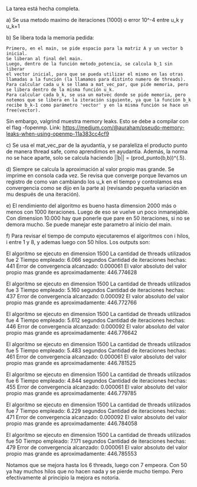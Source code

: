 La tarea está hecha completa.

a) Se usa metodo maximo de iteraciones (1000) o error 10^-4 entre u_k y u_k+1

b) Se libera toda la memoria pedida:

    Primero, en el main, se pide espacio para la matriz A y un vector b inicial.
    Se liberan al final del main.
    Luego, dentro de la función metodo_potencia, se calcula b_1 sin liberar
    el vector inicial, para que se pueda utilizar el mismo en las otras
    llamadas a la función (la llamamos para distinto numero de threads).
    Para calcular cada u_k se llama a mat_vec_par, que pide memoria, pero
    se libera dentro de la misma función u_k.
    Para calcular cada b_k, se usa un matvec donde se pide memoria, pero
    notemos que se libera en la iteración siguiente, ya que la función b_k
    recibe b_k-1 como parámetro 'vector' y en la misma función se hace un
    free(vector).

  Sin embargo, valgrind muestra memory leaks. Esto se debe a compilar con
  el flag -fopenmp. Link:
  https://medium.com/@auraham/pseudo-memory-leaks-when-using-openmp-11a383cc4cf9

c) Se usa el mat_vec_par de la ayudantía, y se paraleliza el producto punto
de manera thread safe, como aprendimos en ayudantia. Además, la norma no se
hace aparte, solo se calcula haciendo ||b|| = (prod_punto(b,b))^(.5).

d) Siempre se calcula la aproximación al valor propio mas grande. Se imprime
en consola cada vez. Se revisa que converge porque llevamos un registro de como
van cambiando los u_k en el tiempo y controlamos esa convergencia como se dijo
en la parte a) (revisando pequeña variación en mu después de una iteración).

e) El rendimiento del algoritmo es bueno hasta dimension 2000 más o menos con
1000 iteraciones. Luego de eso se vuelve un poco inmanejable. Con dimension
10.000 hay que ponerle que pare en 50 iteraciones, si no se demora mucho.
Se puede manejar este parametro al inicio del main.

f) Para revisar el tiempo de computo ejecutaremos el algoritmos con i hilos,
i entre 1 y 8, y ademas luego con 50 hilos. Los outputs son:

El algoritmo se ejecuto en dimension 1500
La cantidad de threads utilizados fue 2
Tiempo empleado: 6.066 segundos
Cantidad de iteraciones hechas: 441
Error de convergencia alcanzado: 0.000061
El valor absoluto del valor propio mas grande es aproximadamente: 446.774628



El algoritmo se ejecuto en dimension 1500
La cantidad de threads utilizados fue 3
Tiempo empleado: 5.160 segundos
Cantidad de iteraciones hechas: 437
Error de convergencia alcanzado: 0.000092
El valor absoluto del valor propio mas grande es aproximadamente: 446.772766



El algoritmo se ejecuto en dimension 1500
La cantidad de threads utilizados fue 4
Tiempo empleado: 5.612 segundos
Cantidad de iteraciones hechas: 446
Error de convergencia alcanzado: 0.000092
El valor absoluto del valor propio mas grande es aproximadamente: 446.776642



El algoritmo se ejecuto en dimension 1500
La cantidad de threads utilizados fue 5
Tiempo empleado: 5.483 segundos
Cantidad de iteraciones hechas: 461
Error de convergencia alcanzado: 0.000061
El valor absoluto del valor propio mas grande es aproximadamente: 446.781525



El algoritmo se ejecuto en dimension 1500
La cantidad de threads utilizados fue 6
Tiempo empleado: 4.844 segundos
Cantidad de iteraciones hechas: 455
Error de convergencia alcanzado: 0.000061
El valor absoluto del valor propio mas grande es aproximadamente: 446.779785



El algoritmo se ejecuto en dimension 1500
La cantidad de threads utilizados fue 7
Tiempo empleado: 6.229 segundos
Cantidad de iteraciones hechas: 471
Error de convergencia alcanzado: 0.000092
El valor absoluto del valor propio mas grande es aproximadamente: 446.784058



El algoritmo se ejecuto en dimension 1500
La cantidad de threads utilizados fue 50
Tiempo empleado: 7.171 segundos
Cantidad de iteraciones hechas: 479
Error de convergencia alcanzado: 0.000061
El valor absoluto del valor propio mas grande es aproximadamente: 446.785553


Notamos que se mejora hasta los 6 threads, luego con 7 empeora. Con 50 ya hay
muchos hilos que no hacen nada y se pierde mucho tiempo. Pero efectivamente al
principio la mejora es notoria.
